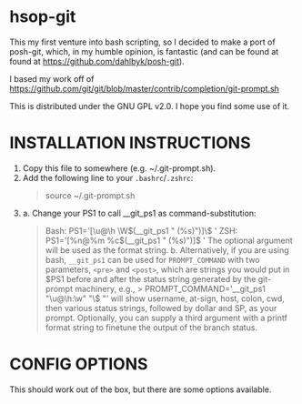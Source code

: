 hsop-git
========

This my first venture into bash scripting, so I decided to make a port of posh-git, which, in my humble opinion, is
fantastic (and can be found at found at https://github.com/dahlbyk/posh-git).

I based my work off of https://github.com/git/git/blob/master/contrib/completion/git-prompt.sh

This is distributed under the GNU GPL v2.0. I hope you find some use of it.

INSTALLATION INSTRUCTIONS
========================
1. Copy this file to somewhere (e.g. ~/.git-prompt.sh).
2. Add the following line to your `.bashrc`/`.zshrc`:
    > source ~/.git-prompt.sh
3. 
    a. Change your PS1 to call __git_ps1 as command-substitution:
    > Bash: PS1='[\u@\h \W$(__git_ps1 " (%s)")]\$ '
    > ZSH:  PS1='[%n@%m %c$(__git_ps1 " (%s)")]\$ '
        The optional argument will be used as the format string.
    b. Alternatively, if you are using bash, `__git_ps1` can be used for `PROMPT_COMMAND` with two parameters, `<pre>` 
    and `<post>`, which are strings you would put in $PS1 before and after the status string generated by the git-prompt
    machinery, e.g.,
        > PROMPT_COMMAND='__git_ps1 "\u@\h:\w" "\\\$ "'
    will show username, at-sign, host, colon, cwd, then various status strings, followed by dollar and SP, as your
    prompt. Optionally, you can supply a third argument with a printf format string to finetune the output of the branch
    status.


CONFIG OPTIONS
==============

This should work out of the box, but there are some options available.

